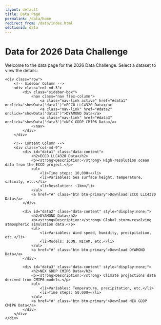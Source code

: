 ```yaml
---
layout: default
title: Data Page
permalink: /data/home
redirect_from: /data/index.html
sectionid: data
---
```


<div class="container">
    <h1>Data for 2026 Data Challenge</h1>
    <p>Welcome to the data page for the 2026 Data Challenge. Select a dataset to view the details:</p>

    <div class="row">
        <!-- Sidebar Column -->
        <div class="col-md-3">
            <div class="sidebar-box">
                <nav class="nav flex-column">
                    <a class="nav-link active" href="#data1" onclick="showData('data1')">ECCO LLC4320 Data</a>
                    <a class="nav-link" href="#data2" onclick="showData('data2')">DYAMOND Data</a>
                    <a class="nav-link" href="#data3" onclick="showData('data3')">NEX GDDP CMIP6 Data</a>
                </nav>
            </div>
        </div>

        <!-- Content Column -->
        <div class="col-md-9">
            <div id="data1" class="data-content">
                <h2>ECCO LLC4320 Data</h2>
                <p><strong>Description:</strong> High-resolution ocean data from the ECCO project.</p>
                <ul>
                    <li>Time steps: 10,000+</li>
                    <li>Variables: Sea surface height, temperature, salinity, etc.</li>
                    <li>Resolution: ~1km</li>
                </ul>
                <a href="#" class="btn btn-primary">Download ECCO LLC4320 Data</a>
            </div>

            <div id="data2" class="data-content" style="display:none;">
                <h2>DYAMOND Data</h2>
                <p><strong>Description:</strong> Global storm-resolving atmospheric simulation data.</p>
                <ul>
                    <li>Variables: Wind speed, humidity, precipitation, etc.</li>
                    <li>Models: ICON, NICAM, etc.</li>
                </ul>
                <a href="#" class="btn btn-primary">Download DYAMOND Data</a>
            </div>

            <div id="data3" class="data-content" style="display:none;">
                <h2>NEX GDDP CMIP6 Data</h2>
                <p><strong>Description:</strong> Climate projections data derived from CMIP6 models.</p>
                <ul>
                    <li>Variables: Temperature, precipitation, etc.</li>
                    <li>Time steps: 50,000+</li>
                </ul>
                <a href="#" class="btn btn-primary">Download NEX GDDP CMIP6 Data</a>
            </div>
        </div>
    </div>
</div>

<script>
function showData(dataId) {
    document.querySelectorAll('.data-content').forEach(function(content) {
        content.style.display = 'none';
    });

    document.getElementById(dataId).style.display = 'block';

    document.querySelectorAll('.nav-link').forEach(function(link) {
        link.classList.remove('active');
    });

    document.querySelector('a[href="#' + dataId + '"]').classList.add('active');
}
</script>
